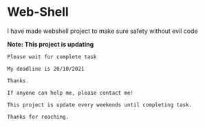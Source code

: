 # Web-Shell
I have made webshell project to make sure safety without evil code 

**Note: This project is updating**
```
Please wait for complete task

My deadline is 20/10/2021

Thanks.

If anyone can help me, please contact me! 

This project is update every weekends until completing task.

Thanks for reaching.
```
